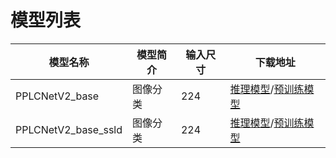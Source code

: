 # 模型列表
|模型名称 | 模型简介 | 输入尺寸 | 下载地址 |
|---|---|---|---|
| PPLCNetV2_base  | 图像分类 | 224 | [推理模型](https://paddle-imagenet-models-name.bj.bcebos.com/dygraph/inference/PPLCNetV2_base_infer.tar)/[预训练模型](https://paddle-imagenet-models-name.bj.bcebos.com/dygraph/legendary_models/PPLCNetV2_base_pretrained.pdparams) |
| PPLCNetV2_base_ssld  | 图像分类 | 224 | [推理模型](https://paddle-imagenet-models-name.bj.bcebos.com/dygraph/inference/PPLCNetV2_base_ssld_infer.tar)/[预训练模型](https://paddle-imagenet-models-name.bj.bcebos.com/dygraph/legendary_models/PPLCNetV2_base_ssld_pretrained.pdparams) |